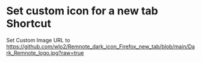 # Set custom icon for a new tab Shortcut
Set Custom Image URL to https://github.com/wlo2/Remnote_dark_icon_Firefox_new_tab/blob/main/Dark_Remnote_logo.jpg?raw=true
